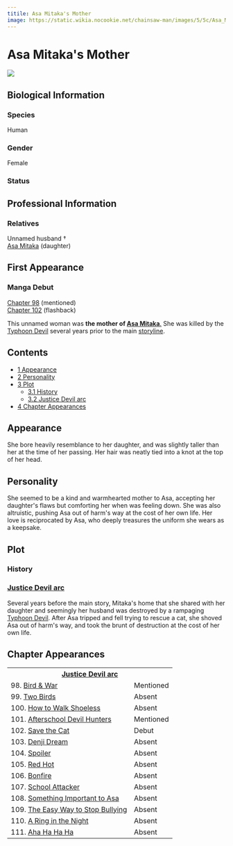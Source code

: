 ```yaml
---
titile: Asa Mitaka's Mother
image: https://static.wikia.nocookie.net/chainsaw-man/images/5/5c/Asa_Mitaka%27s_Mother.png
---
```


# Asa Mitaka's Mother

[![](https://static.wikia.nocookie.net/chainsaw-man/images/5/5c/Asa_Mitaka%27s_Mother.png/revision/latest?cb=20220911133720)](https://static.wikia.nocookie.net/chainsaw-man/images/5/5c/Asa_Mitaka%27s_Mother.png/revision/latest?cb=20220911133720)

## Biological Information

### Species

Human

### Gender

Female

### Status

## Professional Information

### Relatives

Unnamed husband †  
[Asa Mitaka](/wiki/Asa_Mitaka "Asa Mitaka") (daughter)

## First Appearance

### Manga Debut

[Chapter 98](/wiki/Chapter_98 "Chapter 98") (mentioned)  
[Chapter 102](/wiki/Chapter_102 "Chapter 102") (flashback)

This unnamed woman was **the mother of [Asa Mitaka](/wiki/Asa_Mitaka "Asa Mitaka")**[.](/wiki/Asa_Mitaka "Asa Mitaka") She was killed by the [Typhoon Devil](/wiki/Typhoon_Devil "Typhoon Devil") several years prior to the main [storyline](/wiki/Academy_Saga "Academy Saga").

## Contents

-   [1 Appearance](#Appearance)
-   [2 Personality](#Personality)
-   [3 Plot](#Plot)
    -   [3.1 History](#History)
    -   [3.2 Justice Devil arc](#Justice_Devil_arc)
-   [4 Chapter Appearances](#Chapter_Appearances)

## Appearance

She bore heavily resemblance to her daughter, and was slightly taller than her at the time of her passing. Her hair was neatly tied into a knot at the top of her head.

## Personality

She seemed to be a kind and warmhearted mother to Asa, accepting her daughter's flaws but comforting her when was feeling down. She was also altruistic, pushing Asa out of harm's way at the cost of her own life. Her love is reciprocated by Asa, who deeply treasures the uniform she wears as a keepsake.

## Plot

### History

### [Justice Devil arc](/wiki/Justice_Devil_arc "Justice Devil arc")

Several years before the main story, Mitaka's home that she shared with her daughter and seemingly her husband was destroyed by a rampaging [Typhoon Devil](/wiki/Typhoon_Devil "Typhoon Devil"). After Asa tripped and fell trying to rescue a cat, she shoved Asa out of harm's way, and took the brunt of destruction at the cost of her own life.

## Chapter Appearances

<table><tbody><tr><th colspan="2"><center><a href="/wiki/Justice_Devil_arc" title="Justice Devil arc"><span>Justice Devil arc</span></a></center></th></tr><tr><td>98. <a href="/wiki/Chapter_98" title="Chapter 98">Bird &amp; War</a></td><td><span>Mentioned</span></td></tr><tr><td>99. <a href="/wiki/Chapter_99" title="Chapter 99">Two Birds</a></td><td><span>Absent</span></td></tr><tr><td>100. <a href="/wiki/Chapter_100" title="Chapter 100">How to Walk Shoeless</a></td><td><span>Absent</span></td></tr><tr><td>101. <a href="/wiki/Chapter_101" title="Chapter 101">Afterschool Devil Hunters</a></td><td><span>Mentioned</span></td></tr><tr><td>102. <a href="/wiki/Chapter_102" title="Chapter 102">Save the Cat</a></td><td><span>Debut</span></td></tr><tr><td>103. <a href="/wiki/Chapter_103" title="Chapter 103">Denji Dream</a></td><td><span>Absent</span></td></tr><tr><td>104. <a href="/wiki/Chapter_104" title="Chapter 104">Spoiler</a></td><td><span>Absent</span></td></tr><tr><td>105. <a href="/wiki/Chapter_105" title="Chapter 105">Red Hot</a></td><td><span>Absent</span></td></tr><tr><td>106. <a href="/wiki/Chapter_106" title="Chapter 106">Bonfire</a></td><td><span>Absent</span></td></tr><tr><td>107. <a href="/wiki/Chapter_107" title="Chapter 107">School Attacker</a></td><td><span>Absent</span></td></tr><tr><td>108. <a href="/wiki/Chapter_108" title="Chapter 108">Something Important to Asa</a></td><td><span>Absent</span></td></tr><tr><td>109. <a href="/wiki/Chapter_109" title="Chapter 109">The Easy Way to Stop Bullying</a></td><td><span>Absent</span></td></tr><tr><td>110. <a href="/wiki/Chapter_110" title="Chapter 110">A Ring in the Night</a></td><td><span>Absent</span></td></tr><tr><td>111. <a href="/wiki/Chapter_111" title="Chapter 111">Aha Ha Ha Ha</a></td><td><span>Absent</span></td></tr></tbody></table>